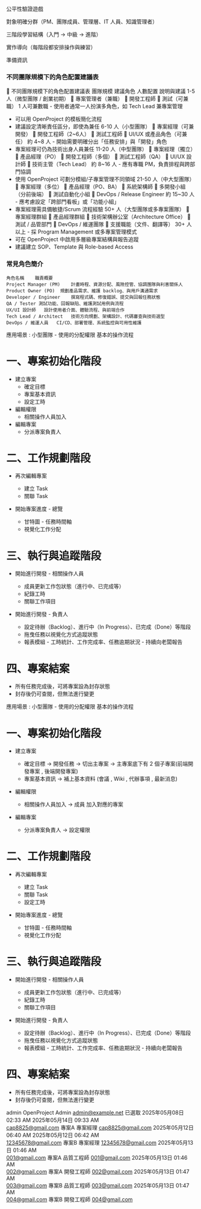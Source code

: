 公平性驗證遊戲

對象明確分群（PM、團隊成員、管理層、IT 人員、知識管理者）

三階段學習結構（入門 → 中級 → 進階）

實作導向（每階段都安排操作與練習）


準備資訊
###  不同團隊規模下的角色配置建議表

🧭 不同團隊規模下的角色配置建議表
團隊規模	建議角色	人數配置	說明與建議
1-5 人（微型團隊 / 創業初期）	🔹 專案管理者（兼職）
🔹 開發工程師
🔹 測試（可兼職）	1 人可兼數職	- 使用者通常一人扮演多角色，如 Tech Lead 兼專案管理
- 可以用 OpenProject 的模板簡化流程
- 建議設定清晰責任區分，即使為兼任
6-10 人（小型團隊）	🔹 專案經理（可兼開發）
🔹 開發工程師（2~6人）
🔹 測試工程師
🔹 UI/UX 或產品角色（可兼任）	約 4~8 人	- 開始需要明確分出「任務安排」與「開發」角色
- 專案經理可仍為技術出身人員兼任
11-20 人（中型團隊）	🔹 專案經理（獨立）
🔹 產品經理（PO）
🔹 開發工程師（多個）
🔹 測試工程師（QA）
🔹 UI/UX 設計師
🔹 技術主管（Tech Lead）	約 8~16 人	- 應有專職 PM，負責排程與跨部門協調
- 使用 OpenProject 可劃分模組/子專案管理不同領域
21-50 人（中大型團隊）	🔹 專案經理（多位）
🔹 產品經理（PO、BA）
🔹 系統架構師
🔹 多開發小組（分前後端）
🔹 測試自動化小組
🔹 DevOps / Release Engineer	約 15~30 人	- 應考慮設定「跨部門看板」或「功能小組」
- 專案經理需具備敏捷/Scrum 流程經驗
50+ 人（大型團隊或多專案團隊）	🔹 專案經理群組
🔹 產品經理群組
🔹 技術架構辦公室（Architecture Office）
🔹 測試 / 品管部門
🔹 DevOps / 維運團隊
🔹 支援職能（文件、翻譯等）	30+ 人以上	- 採 Program Management 或多專案管理模式
- 可在 OpenProject 中啟用多層級專案結構與報告追蹤
- 建議建立 SOP、Template 與 Role-based Access


### 常見角色簡介

```
角色名稱	職責概要
Project Manager (PM)	計畫時程、資源分配、風險控管、協調團隊與利害關係人
Product Owner (PO)	規劃產品需求、維護 backlog、與用戶溝通需求
Developer / Engineer	撰寫程式碼、修復錯誤、提交與回報任務狀態
QA / Tester	測試功能、回報缺陷、維護測試用例與流程
UX/UI 設計師	設計使用者介面、體驗流程、與前端合作
Tech Lead / Architect	技術方向規劃、架構設計、代碼審查與技術選型
DevOps / 維運人員	CI/CD、部署管理、系統監控與可用性維護
```

應用場景 : 小型團隊 - 使用的分配權限 基本的操作流程
# 一、專案初始化階段
- 建立專案
  - 確定目標
  - 專案基本資訊
  - 設定工時
- 編輯權限
  - 相關操作人員加入
- 編輯專案
  - 分派專案負責人

# 二、工作規劃階段
- 再次編輯專案
  - 建立 Task
  - 關聯 Task

- 開始專案進度 - 總覽
  - 甘特圖 - 任務時間軸
  - 視覺化工作分配

# 三、執行與追蹤階段

- 開始進行開發 - 相關操作人員
  - 成員更新工作包狀態（進行中、已完成等）
  - 紀錄工時
  - 關聯工作項目

- 開始進行開發 - 負責人
  - 設定待辦（Backlog）、進行中（In Progress）、已完成（Done）等階段
  - 拖曳任務以視覺化方式追蹤狀態
  - 報表模組 - 工時統計、工作完成率、任務逾期狀況 - 持續向老闆報告  

# 四、專案結案
 - 所有任務完成後，可將專案設為封存狀態
 - 封存後仍可查閱，但無法進行變更





	
應用場景 : 小型團隊 - 使用的分配權限 基本的操作流程
# 一、專案初始化階段
- 建立專案
  - 確定目標     -> 開發任務 -> 切出主專案 -> 主專案底下有 2 個子專案(前端開發專案 , 後端開發專案)
  - 專案基本資訊 -> 補上基本資料 (會議 , Wiki , 代辦事項 , 最新消息)

- 編輯權限
  - 相關操作人員加入 -> 成員 加入對應的專案
- 編輯專案
  - 分派專案負責人 -> 設定權限

# 二、工作規劃階段
- 再次編輯專案
  - 建立 Task
  - 關聯 Task
  - 設定工時

- 開始專案進度 - 總覽
  - 甘特圖 - 任務時間軸
  - 視覺化工作分配

# 三、執行與追蹤階段

- 開始進行開發 - 相關操作人員
  - 成員更新工作包狀態（進行中、已完成等）
  - 紀錄工時
  - 關聯工作項目

- 開始進行開發 - 負責人
  - 設定待辦（Backlog）、進行中（In Progress）、已完成（Done）等階段
  - 拖曳任務以視覺化方式追蹤狀態
  - 報表模組 - 工時統計、工作完成率、任務逾期狀況 - 持續向老闆報告  

# 四、專案結案
 - 所有任務完成後，可將專案設為封存狀態
 - 封存後仍可查閱，但無法進行變更


admin	OpenProject	Admin	admin@example.net	已選取	2025年05月08日 02:33 AM	2025年05月14日 09:33 AM	
cap8825@gmail.com	專案A	專案經理	cap8825@gmail.com		2025年05月12日 06:40 AM	2025年05月12日 06:42 AM	
12345678@gmail.com	專案B	專案經理	12345678@gmail.com		2025年05月13日 01:46 AM		
001@gmail.com	專案A	品質工程師	001@gmail.com		2025年05月13日 01:46 AM		
002@gmail.com	專案A	開發工程師	002@gmail.com		2025年05月13日 01:47 AM		
003@gmail.com	專案B	品質工程師	003@gmail.com		2025年05月13日 01:47 AM		
004@gmail.com	專案B	開發工程師	004@gmail.com
